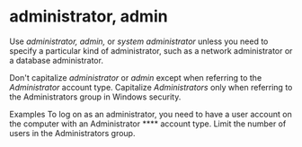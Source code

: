 # administrator, admin

Use *administrator, admin,* or *system administrator* unless you need to specify a particular kind of administrator, such as a network administrator or a database administrator.

Don't capitalize *administrator* or *admin* except when referring to the *Administrator* account type. Capitalize *Administrators* only when referring to the Administrators group in Windows security.

Examples
To log on as an administrator, you need to have a user account on the computer with an Administrator **** account type. 
Limit the number of users in the Administrators group.
